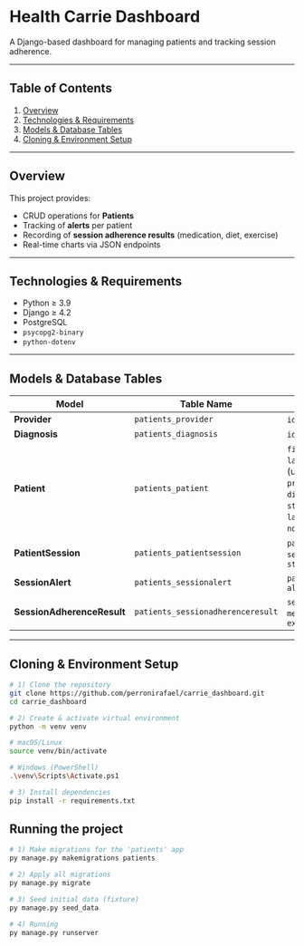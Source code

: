 # Health Carrie Dashboard

A Django-based dashboard for managing patients and tracking session adherence.

---

## Table of Contents

1. [Overview](#overview)  
2. [Technologies & Requirements](#technologies--requirements)  
3. [Models & Database Tables](#models--database-tables)  
4. [Cloning & Environment Setup](#cloning--environment-setup)    

---

## Overview

This project provides:

- CRUD operations for **Patients**  
- Tracking of **alerts** per patient  
- Recording of **session adherence results** (medication, diet, exercise)  
- Real-time charts via JSON endpoints  

---

## Technologies & Requirements

- Python ≥ 3.9  
- Django ≥ 4.2  
- PostgreSQL  
- `psycopg2-binary`  
- `python-dotenv`  

---

## Models & Database Tables

| Model                       | Table Name                          | Key Fields                                                                 |
|-----------------------------|-------------------------------------|----------------------------------------------------------------------------|
| **Provider**                | `patients_provider`                 | `id`, `name`                                                               |
| **Diagnosis**               | `patients_diagnosis`                | `id`, `name`                                                               |
| **Patient**                 | `patients_patient`                  | `first_name`, `last_name`, `mrn` (unique), `provider_id`, `diagnosis_id`,<br>`status`, `last_session_date`, `notifications`, `age` |
| **PatientSession**          | `patients_patientsession`           | `patient_id`, `session_date`, `status`                                     |
| **SessionAlert**            | `patients_sessionalert`             | `patient_id`, `alert_type`                                                 |
| **SessionAdherenceResult**  | `patients_sessionadherenceresult`   | `session_id`, `medication`, `diet`, `exercise`                             |

---

## Cloning & Environment Setup

```bash
# 1) Clone the repository
git clone https://github.com/perronirafael/carrie_dashboard.git
cd carrie_dashboard

# 2) Create & activate virtual environment
python -m venv venv

# macOS/Linux
source venv/bin/activate

# Windows (PowerShell)
.\venv\Scripts\Activate.ps1

# 3) Install dependencies
pip install -r requirements.txt
```

## Running the project

```bash
# 1) Make migrations for the 'patients' app
py manage.py makemigrations patients

# 2) Apply all migrations
py manage.py migrate

# 3) Seed initial data (fixture)
py manage.py seed_data

# 4) Running
py manage.py runserver
```

